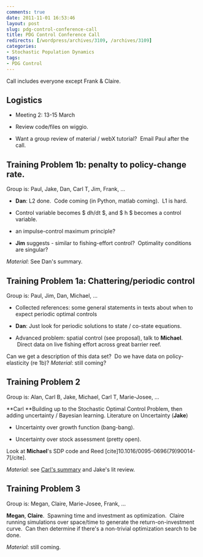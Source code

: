 ```yaml
---
comments: true
date: 2011-11-01 16:53:46
layout: post
slug: pdg-control-conference-call
title: PDG Control Conference Call
redirects: [/wordpress/archives/3109, /archives/3109]
categories:
- Stochastic Population Dynamics
tags:
- PDG Control
---
```


Call includes everyone except Frank & Claire.


## Logistics





	
  * Meeting 2: 13-15 March

	
  * Review code/files on wiggio.

	
  * Want a group review of material / webX tutorial?  Email Paul after the call.




## Training Problem 1b: penalty to policy-change rate.


Group is: Paul, Jake, Dan, Carl T, Jim, Frank, ...



	
  * **Dan**: L2 done.  Code coming (in Python, matlab coming).  L1 is hard.

	
  * Control variable becomes $ dh/dt $, and $ h $ becomes a control variable.

	
  * an impulse-control maximum principle?

	
  * **Jim** suggests - similar to fishing-effort control?  Optimality conditions are singular?


_Material_: See Dan's summary.


## Training Problem 1a: Chattering/periodic control


Group is: Paul, Jim, Dan, Michael, ...



	
  * Collected references: some general statements in texts about when to expect periodic optimal controls

	
  * **Dan**: Just look for periodic solutions to state / co-state equations.

	
  * Advanced problem: spatial control (see proposal), talk to **Michael**.  Direct data on live fishing effort across great barrier reef.


Can we get a description of this data set?  Do we have data on policy-elasticity (re 1b)?
_Material_: still coming?


## Training Problem 2


Group is: Alan, Carl B, Jake, Michael, Carl T, Marie-Josee, ...

**Carl **Building up to the Stochastic Optimal Control Problem, then adding uncertainty / Bayesian learning.
Literature on Uncertainty (**Jake**)



	
  * Uncertainty over growth function (bang-bang).

	
  * Uncertainty over stock assessment (pretty open).


Look at **Michael**'s SDP code and Reed [cite]10.1016/0095-0696(79)90014-7[/cite].

_Material_: see [Carl's summary](http://www.carlboettiger.info/archives/3094) and Jake's lit review.


## Training Problem 3


Group is: Megan, Claire, Marie-Josee, Frank, ...

**Megan**, **Claire**.  Spawning time and investment as optimization.  Claire running simulations over space/time to generate the return-on-investment curve.  Can then determine if there's a non-trivial optimization search to be done.

_Material_: still coming.
